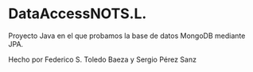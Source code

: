 # DataAccessNOTS.L.

Proyecto Java en el que probamos la base de datos MongoDB mediante JPA.

Hecho por Federico S. Toledo Baeza y Sergio Pérez Sanz
